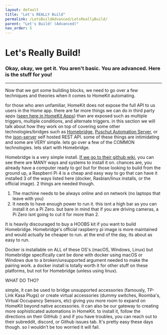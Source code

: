 ```yaml
---
layout: default
title: "Let's REALLY Build"
permalink: /LetsBuildAdvanced/LetsReallyBuild/
parent: "Let's Build! (Advanced)"
nav_order: 5
---
```

# Let's Really Build!
### Okay, okay, we get it. You aren't basic. You are advanced. Here is the stuff for you!
---

Now that we got some building blocks, we need to go over a few techniques and theories when it comes to HomeKit automating.

for those who aren unfamiliar, HomeKit does not expose the full API to us users in the Home app. there are far more things we can do in third party apps ([seen here in HomeKit Apps](https://parkthecar.github.io/getting-started/homekit-apps/)) than are exposed such as multiple triggers, multiple conditions, and alternate triggers. in this section we will talk about how they work on top of covering some other technologies/bridges such as [Homebridge](https://homebridge.io), [Puschut Automation Server](https://www.pushcut.io/index.html), or the [json-server](https://www.npmjs.com/package/json-server) self hosted REST API. some of these things are intimidating and some are VERY simple. lets go over a few of the COMMON technologies. lets start with Homebridge.

Homebridge is a very simple install. [If we go to their github wiki](https://github.com/homebridge/homebridge/wiki), you can see there are MANY ways and systems to install it on. chances are, you already have a computer ready to go! but for those looking to build from the ground up, a Raspberri Pi 4 is a cheap and easy way to go that can have it installed 3 of the ways listed here (docker, Rasbian/linux installs, or the official image). 2 things are needed though.

1. The machine needs to be always online and on network (no laptops that leave with you)
2. It needs to have enough power to run it. this isnt a high bar as you can install it on a Pi Zero. but bare in mind that if you are driving cameras, a Pi Zero isnt going to cut it for more than 2.

It is heavily discouraged to buy a HOOBS kit if you want to build Homebridge. Homebridge's official raspberry pi image is more maintained and would actually be cheaper to run. at the end of the day, its about as easy to run.

Docker is installable on ALL of these OS's (macOS, Windows, Linux) but Homebridge specifically cant be done with docker using macOS or Windows due to a broken/unsupported argument needed to make the pairing work. a docker install is totally worth it for other stuff on these platforms, but not for Homebridge (unless using linux).

WHAT DO THO?

simple, it can be used to bridge unsupported accessories (famously, TP-Link Kasa Plugs) or create virtual accessories (dummy switches, Roomba's, Virtual Occupancy Sensors, etc) giving you more room to expand on HomeKit beyond native accessories. it can also be our gateway to creating more sophisticated automations in HomeKit. to install it, follow the directions on their GitHub :) and if you have troubles, you can reach out to their subreddit, discord, or Github issues tab. It's pretty easy these days though. so I wouldn't be too worried it will fail.
